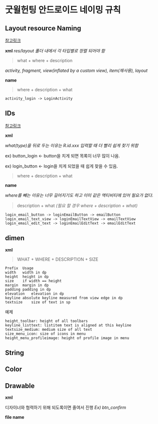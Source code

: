 # 굿윌헌팅 안드로이드 네이밍 규칙
## Layout resource Naming
[참고링크](https://jeroenmols.com/blog/2016/03/07/resourcenaming/)

**xml** *res/layout 폴더 내에서 각 타입별로 정렬 되어야 함*

> what + where + description

*activity, fragment, view(inflated by a custom view), item(재사용), layout*

**name**

> where + description + what

	activity_login -> LoginActivity

## IDs
[참고링크](http://itpangpang.xyz/343/)

**xml** 

*what(type)을 뒤로 두는 이유는 R.id.xxx 입력할 때 더 빨리 쉽게 찾기 위함*

ex) button_login <- button을 치게 되면 목록이 너무 많이 나옴.

ex) login_button <- login을 치게 되었을 때 쉽게 찾을 수 있음.

> where + description + what

**name** 

*where를 빼는 이유는 너무 길어지기도 하고 이미 같은 액티비티에 있어 필요가 없다.*

> description + what *(필요 할 경우 where + description + what)*
	
	login_email_button -> loginEmailButton -> emailButton
	login_email_text_view -> loginEmailTextView -> emailTextView
	login_email_edit_text -> loginEmailEditText -> emailEditText
	
## dimen
**xml**
> WHAT + WHERE + DESCRIPTION + SIZE

	Prefix	Usage
	width	width in dp
	height	height in dp
	size	if width == height
	margin	margin in dp
	padding	padding in dp
	elevation	elevation in dp
	keyline	absolute keyline measured from view edge in dp
	textsize	size of text in sp
	
예제

	height_toolbar: height of all toolbars
	keyline_listtext: listitem text is aligned at this keyline
	textsize_medium: medium size of all text
	size_menu_icon: size of icons in menu
	height_menu_profileimage: height of profile image in menu
	
## String

## Color

## Drawable
**xml** 

디자이너와 협력하기 위해 되도록이면 줄여서 진행 
*Ex) btn_confirm*

**file name**